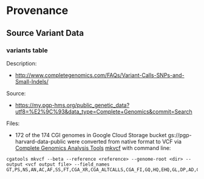 Provenance
========================================================

Source Variant Data
------------------------------

### variants table

Description:
* http://www.completegenomics.com/FAQs/Variant-Calls-SNPs-and-Small-Indels/

Source:
* https://my.pgp-hms.org/public_genetic_data?utf8=%E2%9C%93&data_type=Complete+Genomics&commit=Search

Files:
* 172 of the 174 CGI genomes in Google Cloud Storage bucket gs://pgp-harvard-data-public were converted from native format to VCF via [Complete Genomics Analysis Tools](http://www.completegenomics.com/analysis-tools/cgatools/) [mkvcf](http://www.google.com/url?q=http%3A%2F%2Fcgatools.sourceforge.net%2Fdocs%2F1.8.0%2Fcgatools-command-line-reference.html%23mkvcf&sa=D&sntz=1&usg=AFQjCNGWkNsJIVWoTqn81tM77abZr5J1aQ) with command line: 

```
cgatools mkvcf --beta --reference <reference> --genome-root <dir> --output <vcf output file> --field_names GT,PS,NS,AN,AC,AF,SS,FT,CGA_XR,CGA_ALTCALLS,CGA_FI,GQ,HQ,EHQ,GL,DP,AD,CGA_RDP,CGA_ODP,CGA_OAD,CGA_ORDP,CGA_PFAM,CGA_MIRB,CGA_RPT,CGA_SDO,CGA_SOMC,CGA_SOMR,CGA_SOMS,CGA_SOMF,GT,CGA_GP,CGA_NP,CGA_CP,CGA_PS,CGA_CT,CGA_TS,CGA_CL,CGA_LS,CGA_LAFS,CGA_LLAFS,CGA_ULAFS,CGA_SCL,CGA_SLS,CGA_LAFP,CGA_LLAFP,CGA_ULAFP,GT,FT,CGA_IS,CGA_IDC,CGA_IDCL,CGA_IDCR,CGA_RDC,CGA_NBET,CGA_ETS,CGA_KES,GT,FT,CGA_BF,CGA_MEDEL,MATEID,SVTYPE,CGA_BNDG,CGA_BNDGO,CGA_BNDMPC,CGA_BNDPOS,CGA_BNDDEF,CGA_BNDP
```